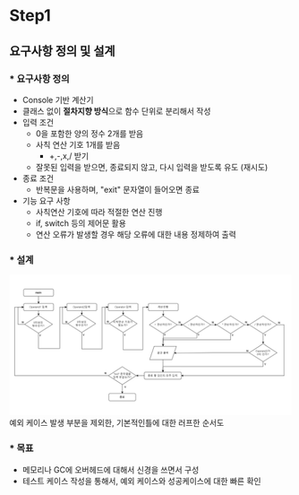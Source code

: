 # Step1
## 요구사항 정의 및 설계
### * 요구사항 정의
- Console 기반 계산기
- 클래스 없이 **절차지향 방식**으로 함수 단위로 분리해서 작성
- 입력 조건
  - 0을 포함한 양의 정수 2개를 받음
  - 사칙 연산 기호 1개를 받음
    - +,-,x,/ 받기
  - 잘못된 입력을 받으면, 종료되지 않고, 다시 입력을 받도록 유도 (재시도)
- 종료 조건
  - 반복문을 사용하며, "exit" 문자열이 들어오면 종료
- 기능 요구 사항
  - 사칙연산 기호에 따라 적절한 연산 진행
  - if, switch 등의 제어문 활용
  - 연산 오류가 발생할 경우 해당 오류에 대한 내용 정제하여 출력
### * 설계
![design-1.png](img/design-1.png)
예외 케이스 발생 부분을 제외한, 기본적인틀에 대한 러프한 순서도

### * 목표
- 메모리나 GC에 오버헤드에 대해서 신경을 쓰면서 구성
- 테스트 케이스 작성을 통해서, 예외 케이스와 성공케이스에 대한 빠른 확인

